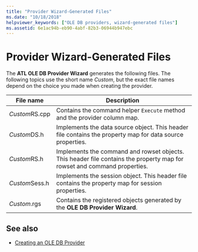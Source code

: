 ```yaml
---
title: "Provider Wizard-Generated Files"
ms.date: "10/18/2018"
helpviewer_keywords: ["OLE DB providers, wizard-generated files"]
ms.assetid: 6e1ac94b-eb90-4abf-82b3-06944b947ebc
---
```

# Provider Wizard-Generated Files

The **ATL OLE DB Provider Wizard** generates the following files. The following topics use the short name *Custom*, but the exact file names depend on the choice you made when creating the provider.

|File name|Description|
|---------------|-----------------|
|*Custom*RS.cpp|Contains the command helper `Execute` method and the provider column map.|
|*Custom*DS.h|Implements the data source object. This header file contains the property map for data source properties.|
|*Custom*RS.h|Implements the command and rowset objects. This header file contains the property map for rowset and command properties.|
|*Custom*Sess.h|Implements the session object. This header file contains the property map for session properties.|
|*Custom*.rgs|Contains the registered objects generated by the **OLE DB Provider Wizard**.|

## See also

- [Creating an OLE DB Provider](../../data/oledb/creating-an-ole-db-provider.md)
